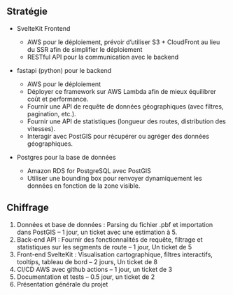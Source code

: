 
## Stratégie

- SvelteKit Frontend

  - AWS pour le déploiement, prévoir d’utiliser S3 + CloudFront au lieu du SSR afin de simplifier le déploiement
  - RESTful API pour la communication avec le backend

- fastapi (python) pour le backend

  - AWS pour le déploiement
  - Déployer ce framework sur AWS Lambda afin de mieux équilibrer coût et performance.
  - Fournir une API de requête de données géographiques (avec filtres, pagination, etc.).
  - Fournir une API de statistiques (longueur des routes, distribution des vitesses).
  - Interagir avec PostGIS pour récupérer ou agréger des données géographiques.

- Postgres pour la base de données
  - Amazon RDS for PostgreSQL avec PostGIS
  - Utiliser une bounding box pour renvoyer dynamiquement les données en fonction de la zone visible.

## Chiffrage

1. Données et base de données : Parsing du fichier .pbf et importation dans PostGIS – 1 jour, un ticket avec une estimation à 5.
2. Back-end API : Fournir des fonctionnalités de requête, filtrage et statistiques sur les segments de route – 1 jour, Un ticket de 5
3. Front-end SvelteKit : Visualisation cartographique, filtres interactifs, tooltips, tableau de bord – 2 jours, Un ticket de 8
4. CI/CD AWS avec github actions – 1 jour, un ticket de 3
5. Documentation et tests – 0.5 jour, un ticket de 2
6. Présentation générale du projet